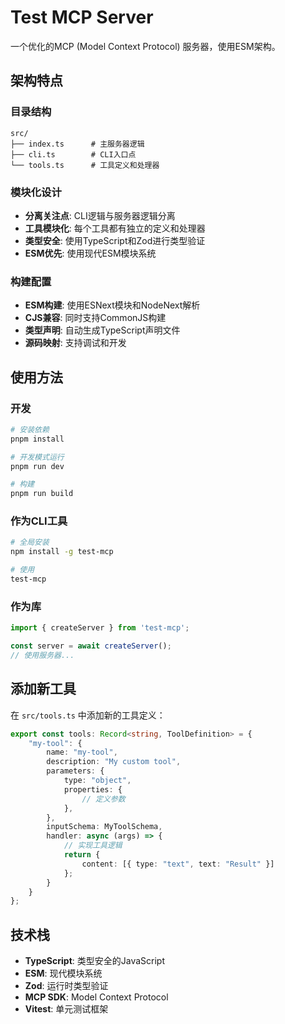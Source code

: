 # Test MCP Server

一个优化的MCP (Model Context Protocol) 服务器，使用ESM架构。

## 架构特点

### 目录结构
```
src/
├── index.ts      # 主服务器逻辑
├── cli.ts        # CLI入口点
└── tools.ts      # 工具定义和处理器
```

### 模块化设计
- **分离关注点**: CLI逻辑与服务器逻辑分离
- **工具模块化**: 每个工具都有独立的定义和处理器
- **类型安全**: 使用TypeScript和Zod进行类型验证
- **ESM优先**: 使用现代ESM模块系统

### 构建配置
- **ESM构建**: 使用ESNext模块和NodeNext解析
- **CJS兼容**: 同时支持CommonJS构建
- **类型声明**: 自动生成TypeScript声明文件
- **源码映射**: 支持调试和开发

## 使用方法

### 开发
```bash
# 安装依赖
pnpm install

# 开发模式运行
pnpm run dev

# 构建
pnpm run build
```

### 作为CLI工具
```bash
# 全局安装
npm install -g test-mcp

# 使用
test-mcp
```

### 作为库
```javascript
import { createServer } from 'test-mcp';

const server = await createServer();
// 使用服务器...
```

## 添加新工具

在 `src/tools.ts` 中添加新的工具定义：

```typescript
export const tools: Record<string, ToolDefinition> = {
    "my-tool": {
        name: "my-tool",
        description: "My custom tool",
        parameters: {
            type: "object",
            properties: {
                // 定义参数
            },
        },
        inputSchema: MyToolSchema,
        handler: async (args) => {
            // 实现工具逻辑
            return {
                content: [{ type: "text", text: "Result" }]
            };
        }
    }
};
```

## 技术栈

- **TypeScript**: 类型安全的JavaScript
- **ESM**: 现代模块系统
- **Zod**: 运行时类型验证
- **MCP SDK**: Model Context Protocol
- **Vitest**: 单元测试框架 